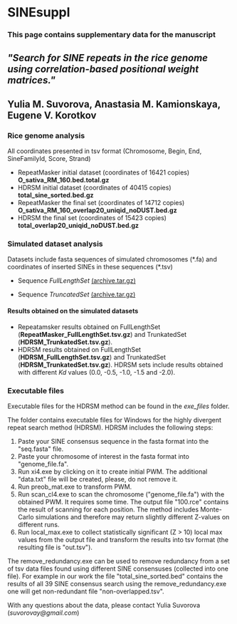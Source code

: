 # SINEsuppl
### This page contains supplementary data for the manuscript
## *"Search for SINE repeats in the rice genome using correlation-based positional weight matrices."*
## Yulia M. Suvorova, Anastasia M. Kamionskaya, Eugene V. Korotkov

### Rice genome analysis

All coordinates presented in tsv format (Chromosome, Begin, End, SineFamilyId, Score, Strand)

- RepeatMasker initial dataset (coordinates of 16421 copies) **O_sativa_RM_160.bed.total.gz**
- HDRSM initial dataset  (coordinates of 40415 copies)  **total_sine_sorted.bed.gz**
- RepeatMasker the final set (coordinates of 14712 copies)  **O_sativa_RM_160_overlap20_uniqid_noDUST.bed.gz**
- HDRSM the final set (coordinates of 15423 copies) **total_overlap20_uniqid_noDUST.bed.gz**


### Simulated dataset analysis 
 Datasets include fasta sequences of simulated chromosomes (\*.fa) and coordinates of inserted SINEs in these sequences (\*.tsv) 
 
- Sequence *FullLengthSet* <a href="/sinesuppl/files/TrunkatedSet.tar.gz">(archive.tar.gz)<a></p>
- Sequence *TruncatedSet* <a href="/sinesuppl/files/FullLengthSet.tar.gz">(archive.tar.gz)<a></p>

#### Results obtained on the simulated datasets

- Repeatamsker results obtained on FullLengthSet (**RepeatMasker_FullLengthSet.tsv.gz**) and TrunkatedSet (**HDRSM_TrunkatedSet.tsv.gz**).
- HDRSM results obtained on FullLengthSet (**HDRSM_FullLengthSet.tsv.gz**) and TrunkatedSet (**HDRSM_TrunkatedSet.tsv.gz**). HDRSM sets include results obtained with different *Kd* values (0.0, -0.5, -1.0, -1.5 and -2.0).

### Executable files 

Executable files for the HDRSM method can be found in the *exe_files* folder. 

The folder contains executable files for Windows for the highly divergent repeat search method (HDRSM). 
HDRSM includes the following steps:

1. Paste your SINE consensus sequence in the fasta format into the "seq.fasta" file.
2. Paste your chromosome of interest in the fasta format into "genome_file.fa".
3. Run xi4.exe by clicking on it to create initial PWM. The additional "data.txt" file will be created, please, do not remove it.
4. Run preob_mat.exe to transform PWM.
5. Run scan_cl4.exe to scan the chromosome ("genome_file.fa") with the obtained PWM. It requires some time. 
	The output file "100.rce" contains the result of scanning for each position. 
	The method includes Monte-Carlo simulations and therefore may return slightly different Z-values on different runs. 
6. Run local_max.exe to collect statistically significant (Z > 10) local max values from the output file 
and transform the results into tsv format (the resulting file is "out.tsv").

The remove_redundancy.exe can be used to remove redundancy from a set of tsv data files found using different SINE consensuses (collected into one file). 
For example in our work the file "total_sine_sorted.bed" contains the results of all 39 SINE consensus search using the remove_redundancy.exe
one will get non-redundant file "non-overlapped.tsv". 




<p> With any questions about the data, please contact Yulia Suvorova (<i>suvorovay@gmail.com</i>) </p>

